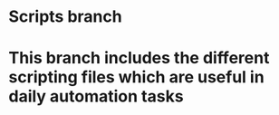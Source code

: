 # Scripts branch 
# This branch includes the different scripting files which are useful in daily automation tasks
